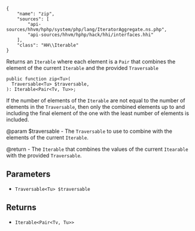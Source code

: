 ``` yamlmeta
{
    "name": "zip",
    "sources": [
        "api-sources/hhvm/hphp/system/php/lang/IteratorAggregate.ns.php",
        "api-sources/hhvm/hphp/hack/hhi/interfaces.hhi"
    ],
    "class": "HH\\Iterable"
}
```




Returns an ` Iterable ` where each element is a `` Pair `` that combines the
element of the current ``` Iterable ``` and the provided ```` Traversable ````




``` Hack
public function zip<Tu>(
  Traversable<Tu> $traversable,
): Iterable<Pair<Tv, Tu>>;
```




If the number of elements of the ` Iterable ` are not equal to the number of
elements in the `` Traversable ``, then only the combined elements up to and
including the final element of the one with the least number of elements
is included.




@param $traversable - The ` Traversable ` to use to combine with the
elements of the current `` Iterable ``.




@return - The ` Iterable ` that combines the values of the current
`` Itearable `` with the provided ``` Traversable ```.




## Parameters




+ ` Traversable<Tu> $traversable `




## Returns




* ` Iterable<Pair<Tv, Tu>> `
<!-- HHAPIDOC -->
